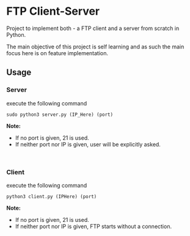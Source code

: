 # FTP Client-Server

Project to implement both - a FTP client and a server from scratch in Python.

The main objective of this project is self learning and as such the main focus here is on feature implementation.


## **Usage**

### Server
execute the following command
```
sudo python3 server.py (IP_Here) (port)

```
**Note:**
- If no port is given, 21 is used.
- If neither port nor IP is given, user will be explicitly asked.

<br>

### Client
execute the following command
```
python3 client.py (IPHere) (port)

```
**Note:**
- If no port is given, 21 is used.
- If neither port nor IP is given, FTP starts without a connection.

